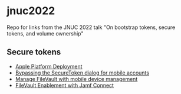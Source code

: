 # jnuc2022
Repo for links from the JNUC 2022 talk "On bootstrap tokens, secure tokens, and volume ownership"

## Secure tokens
- [Apple Platform Deployment](https://support.apple.com/guide/deployment/dep24dbdcf9e/web)
- [Bypassing the SecureToken dialog for mobile accounts](https://soundmacguy.wordpress.com/2018/06/02/bypassing-the-securetoken-dialog-for-mobile-accounts)
- [Manage FileVault with mobile device management](https://support.apple.com/guide/deployment/dep0a2cb7686/web)
- [FileVault Enablement with Jamf Connect](https://docs.jamf.com/jamf-connect/administrator-guide/FileVault_Enablement_with_Jamf_Connect.html)
